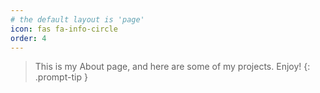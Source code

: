 ```yaml
---
# the default layout is 'page'
icon: fas fa-info-circle
order: 4
---
```


> This is my About page, and here are some of my projects. Enjoy!
{: .prompt-tip }

